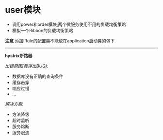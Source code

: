 # user模块

- 调用power和order模块,两个微服务使用不用的负载均衡策略
- 模拟一个Ribbon的负载均衡策略

**注意**
添加IRule的配置类不能放在application启动类的包下

------

**hystrix断路器**

_出错原因(程序出BUG):_

- 数据库没有正确的查询条件
- 缓存击穿
- 响应过慢
- ...

_解决方案:_

- 方法降级
- 超时监听
- 服务熔断
- 服务限流

